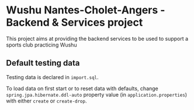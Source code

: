 # Wushu Nantes-Cholet-Angers - Backend & Services project
This project aims at providing the backend services to be used to support a sports club practicing Wushu

## Default testing data
Testing data is declared in `import.sql`.

To load data on first start or to reset data with defaults, change `spring.jpa.hibernate.ddl-auto` property value (in `application.properties`) with either `create` or `create-drop`.